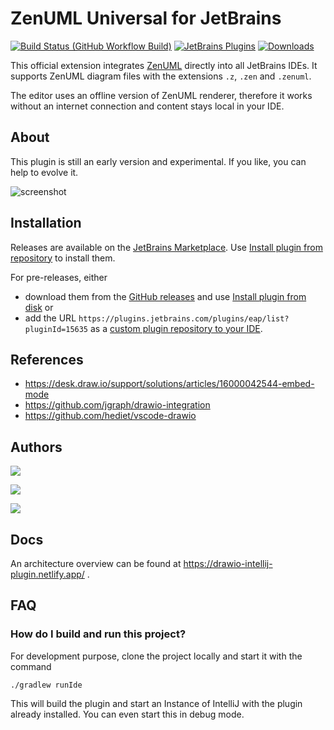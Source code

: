 # ZenUML Universal for JetBrains

[![Build Status (GitHub Workflow Build)](https://github.com/docToolchain/diragrams.net-intellij-plugin/workflows/Build/badge.svg?branch=main)](https://github.com/docToolchain/diragrams.net-intellij-plugin/actions?query=workflow%3ABuild+branch%3Amain)
[![JetBrains Plugins](https://img.shields.io/jetbrains/plugin/v/15635-diagrams-net-integration.svg)](https://plugins.jetbrains.com/plugin/15635-diagrams-net-integration)
[![Downloads](https://img.shields.io/jetbrains/plugin/d/15635-diagrams-net-integration.svg)](https://plugins.jetbrains.com/plugin/15635-diagrams-net-integration)

<!-- Plugin description -->
This official extension integrates [ZenUML](https://ZenUML.com/) directly into all JetBrains IDEs.
It supports ZenUML diagram files with the extensions `.z`, `.zen` and `.zenuml`.

The editor uses an offline version of ZenUML renderer, therefore it works without an internet connection and content stays local in your IDE.
<!-- Plugin description end -->

## About

This plugin is still an early version and experimental.
If you like, you can help to evolve it.

![screenshot](images/drawioscreenshot.jpg)

## Installation

Releases are available on the [JetBrains Marketplace](https://plugins.jetbrains.com/plugin/15635-diagrams-net-integration). 
Use [Install plugin from repository](https://www.jetbrains.com/help/idea/managing-plugins.html#install_plugin_from_repo) to install them.

For pre-releases, either 
- download them from the [GitHub releases](https://github.com/docToolchain/diagrams.net-intellij-plugin/releases) and use [Install plugin from disk](https://www.jetbrains.com/help/idea/managing-plugins.html#install_plugin_from_disk) or 
- add the URL `https://plugins.jetbrains.com/plugins/eap/list?pluginId=15635` as a [custom plugin repository to your IDE](https://www.jetbrains.com/help/idea/managing-plugins.html#repos).

## References

* https://desk.draw.io/support/solutions/articles/16000042544-embed-mode
* https://github.com/jgraph/drawio-integration
* https://github.com/hediet/vscode-drawio

## Authors

[![](https://img.shields.io/twitter/follow/RalfDMueller.svg?style=social)](https://twitter.com/intent/follow?screen_name=RalfDMueller)

[![](https://img.shields.io/twitter/follow/hediet_dev.svg?style=social)](https://twitter.com/intent/follow?screen_name=hediet_dev)

[![](https://img.shields.io/twitter/follow/ahus1de.svg?style=social)](https://twitter.com/intent/follow?screen_name=ahus1de)

## Docs

An architecture overview can be found at https://drawio-intellij-plugin.netlify.app/ .

## FAQ

### How do I build and run this project?

For development purpose, clone the project locally and start it with the command

`./gradlew runIde`

This will build the plugin and start an Instance of IntelliJ with the plugin already installed.
You can even start this in debug mode.


